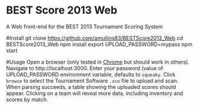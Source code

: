 BEST Score 2013 Web
===================

A Web front-end for the BEST 2013 Tournament Scoring System

#Install
    git clone https://github.com/amullins83/BESTScore2013_Web
    cd BESTScore2013_Web
    npm install
    export UPLOAD_PASSWORD=mypass
    npm start

#Usage
Open a browser (only tested in [Chrome](http://chrome.google.com) but should work in others). Navigate to http://localhost:3000. Enter your password (value of UPLOAD_PASSWORD environment variable, defaults to `squeaky`. Click `browse` to select the Tournament Software `.sco` file to upload and scan. When parsing succeeds, a table showing the uploaded scores should appear. Clicking on a team will reveal more data, including inventory and scores by match.
